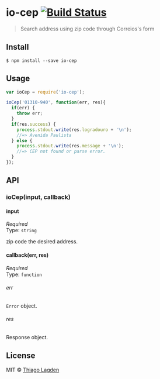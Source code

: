 # io-cep [![Build Status](https://travis-ci.org/lagden/io-cep.svg?branch=master)](https://travis-ci.org/lagden/io-cep)

> Search address using zip code through Correios's form


## Install

```
$ npm install --save io-cep
```


## Usage

```js
var ioCep = require('io-cep');

ioCep('01310-940', function(err, res){
  if(err) {
    throw err;
  }
  if(res.success) {
    process.stdout.write(res.logradouro + '\n');
    //=> Avenida Paulista
  } else {
    process.stdout.write(res.message + '\n');
    //=> CEP not found or parse error.
  }
});
```


## API

### ioCep(input, callback)

#### input

*Required*  
Type: `string`

zip code the desired address.

#### callback(err, res)

*Required*  
Type: `function`

###### err

`Error` object.

###### res

Response object.


## License

MIT © [Thiago Lagden](http://lagden.in)
